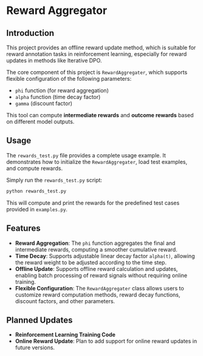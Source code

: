 # Reward Aggregator

## Introduction

This project provides an offline reward update method, which is suitable for reward annotation tasks in reinforcement learning, especially for reward updates in methods like Iterative DPO.

The core component of this project is `RewardAggregater`, which supports flexible configuration of the following parameters:

- `phi` function (for reward aggregation)
- `alpha` function (time decay factor)
- `gamma` (discount factor)

This tool can compute **intermediate rewards** and **outcome rewards** based on different model outputs.

## Usage

The `rewards_test.py` file provides a complete usage example. It demonstrates how to initialize the `RewardAggregater`, load test examples, and compute rewards.

Simply run the `rewards_test.py` script:

```bash
python rewards_test.py
```

This will compute and print the rewards for the predefined test cases provided in `examples.py`.



## Features

- **Reward Aggregation**: The `phi` function aggregates the final and intermediate rewards, computing a smoother cumulative reward.
- **Time Decay**: Supports adjustable linear decay factor `alpha(t)`, allowing the reward weight to be adjusted according to the time step.
- **Offline Update**: Supports offline reward calculation and updates, enabling batch processing of reward signals without requiring online training.
- **Flexible Configuration**: The `RewardAggregater` class allows users to customize reward computation methods, reward decay functions, discount factors, and other parameters.

## Planned Updates

- **Reinforcement Learning Training Code**
- **Online Reward Update**: Plan to add support for online reward updates in future versions.
